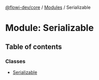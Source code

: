[@flowi-dev/core](../README.md) / [Modules](../modules.md) / Serializable

# Module: Serializable

## Table of contents

### Classes

- [Serializable](../classes/Serializable.Serializable.md)
